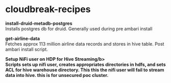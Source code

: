 # cloudbreak-recipes

<b>install-druid-metadb-postgres</b><br>
Installs postgres db for druid.  Generally used during pre ambari install

<b>get-airline-data</b><br>
Fetches approx 113 million airline data records and stores in hive table. Post ambari install script.


<b>Setup NiFi user on HDP for Hive Streaming/b><br>
Scripts sets up nifi user, creates appropriates directories in hdfs, and sets ACL for hive warehouse directory.  This this the nifi user will fail to stream data into hive.  this is for unsecured poc cluster.
